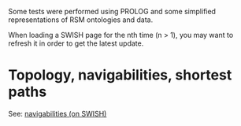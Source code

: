 Some tests were performed using PROLOG and some simplified representations of RSM ontologies and data.

When loading a SWISH page for the nth time (n > 1), you may want to refresh it in order to get the latest update.

# Topology, navigabilities, shortest paths
See: [navigabilities (on SWISH)](https://swish.swi-prolog.org/p/navigabilities240606.pl)


